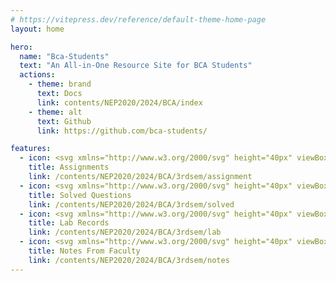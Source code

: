 ```yaml
---
# https://vitepress.dev/reference/default-theme-home-page
layout: home

hero:
  name: "Bca-Students"
  text: "An All-in-One Resource Site for BCA Students"
  actions:
    - theme: brand
      text: Docs
      link: contents/NEP2020/2024/BCA/index
    - theme: alt
      text: Github
      link: https://github.com/bca-students/

features:
  - icon: <svg xmlns="http://www.w3.org/2000/svg" height="40px" viewBox="0 -960 960 960" width="40px" fill="#6a5acd"><path d="M186.67-120q-27.5 0-47.09-19.58Q120-159.17 120-186.67v-586.66q0-27.5 19.58-47.09Q159.17-840 186.67-840h192.66q7.67-35.33 35.84-57.67Q443.33-920 480-920t64.83 22.33Q573-875.33 580.67-840h192.66q27.5 0 47.09 19.58Q840-800.83 840-773.33v586.66q0 27.5-19.58 47.09Q800.83-120 773.33-120H186.67Zm0-66.67h586.66v-586.66H186.67v586.66ZM280-280h275.33v-66.67H280V-280Zm0-166.67h400v-66.66H280v66.66Zm0-166.66h400V-680H280v66.67Zm200-181.34q13.67 0 23.5-9.83t9.83-23.5q0-13.67-9.83-23.5t-23.5-9.83q-13.67 0-23.5 9.83t-9.83 23.5q0 13.67 9.83 23.5t23.5 9.83Zm-293.33 608v-586.66 586.66Z"/></svg>
    title: Assignments
    link: /contents/NEP2020/2024/BCA/3rdsem/assignment
  - icon: <svg xmlns="http://www.w3.org/2000/svg" height="40px" viewBox="0 -960 960 960" width="40px" fill="#6a5acd"><path d="M186.67-306.33q12-6.34 25.09-10Q224.84-320 240-320h40v-493.33h-40q-23 0-38.17 15.33-15.16 15.33-15.16 38v453.67ZM240-80q-50 0-85-35t-35-85v-560q0-50 35-85t85-35h286.67v66.67h-180V-320H600v-126.67h66.67v193.34H240q-22.67 0-38 15.33-15.33 15.33-15.33 38T202-162q15.33 15.33 38 15.33h533.33v-340H840V-80H240Zm-53.33-226.33V-813.33v507ZM700-486.67q0-89.21 62.06-151.27Q824.12-700 913.33-700q-89.21 0-151.27-62.06Q700-824.12 700-913.33q0 89.21-62.06 151.27Q575.88-700 486.67-700q89.21 0 151.27 62.06Q700-575.88 700-486.67Z"/></svg>
    title: Solved Questions
    link: /contents/NEP2020/2024/BCA/3rdsem/solved
  - icon: <svg xmlns="http://www.w3.org/2000/svg" height="40px" viewBox="0 -960 960 960" width="40px" fill="#6a5acd"><path d="M448-259.33v-416q-43.67-28-94.08-43t-101.92-15q-37.33 0-73.5 8.66Q142.33-716 106.67-702v421.33Q139-294 176.83-300.33q37.84-6.34 75.17-6.34 51.38 0 100.02 11.84Q400.67-283 448-259.33ZM481.33-160q-50-38-108.66-58.67Q314-239.33 252-239.33q-38.36 0-75.35 9.66-36.98 9.67-72.65 25-22.4 11-43.2-2.33Q40-220.33 40-245.33v-469.34q0-13.66 6.5-25.33Q53-751.67 66-758q43.33-21.33 90.26-31.67Q203.19-800 252-800q74.67 0 129 18.67 54.33 18.66 114.33 55.66 9 5.34 14.17 13.67t5.17 20v432.67q48-23.67 94.83-35.5 46.83-11.84 98.5-11.84 37.33 0 75.83 6t69.5 16.67v-491q10.23 3.43 20.12 7.55 9.88 4.12 19.88 9.45 13 6.33 19.84 18 6.83 11.67 6.83 25.33v469.34q0 26.26-21.5 39.96t-43.17.7q-35-16-71.98-25.33-36.99-9.33-75.35-9.33-62 0-119.33 21-57.34 21-107.34 58.33Zm133.34-231.33v-442L753.33-880v443.33l-138.66 45.34Zm-337.34-105Z"/></svg>
    title: Lab Records
    link: /contents/NEP2020/2024/BCA/3rdsem/lab
  - icon: <svg xmlns="http://www.w3.org/2000/svg" height="40px" viewBox="0 -960 960 960" width="40px" fill="#6a5acd"><path d="M680-326.67q-50 0-85-35t-35-85q0-50 35-85t85-35q50 0 85 35t35 85q0 50-35 85t-85 35Zm0-66.66q22.67 0 38-15.34 15.33-15.33 15.33-38 0-22.66-15.33-38Q702.67-500 680-500t-38 15.33q-15.33 15.34-15.33 38 0 22.67 15.33 38 15.33 15.34 38 15.34ZM440-46.67v-116q0-21 10-39.5t28-29.5q29.33-17.66 61.17-30.16 31.83-12.5 65.5-19.84L680-186l75.33-95.67q33.67 7.34 65 19.84 31.34 12.5 60.67 30.16 18 11 28.5 29.5t10.5 39.5v116H440Zm66.33-66.66H652L579.33-206q-19.33 7-37.66 16-18.34 9-35.34 19.33v57.34Zm201.67 0h145.33v-57.34q-16.66-10.66-34.66-19.5-18-8.83-37.34-15.83L708-113.33Zm-56 0Zm56 0ZM186.67-120q-27.5 0-47.09-19.58Q120-159.17 120-186.67v-586.66q0-27.5 19.58-47.09Q159.17-840 186.67-840h586.66q27.5 0 47.09 19.58Q840-800.83 840-773.33V-542q-12.67-20-29-37.33-16.33-17.34-37.67-28v-166H186.67v586.66h188.66q-1 6-1.5 12t-.5 12V-120H186.67ZM280-613.33h320.67q18-10 38.22-15 20.23-5 41.11-5V-680H280v66.67Zm0 166.66h213.33q0-17 3.17-34t9.17-32.66H280v66.66ZM280-280h151.33q15-11.67 31.84-19.67 16.83-8 34.5-15.33v-31.67H280V-280Zm-93.33 93.33v-586.66 165.66-25.66V-186.67Zm493.33-260Z"/></svg>
    title: Notes From Faculty
    link: /contents/NEP2020/2024/BCA/3rdsem/notes
---
```


